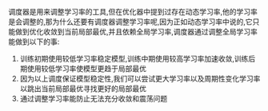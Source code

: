 调度器是用来调整学习率的工具,但在优化器中提到过存在动态学习率,他的学习率是会调整的,那为什么还要有调度器调整学习率呢,因为正如动态学习率中说的,它只能做到优化收敛到当前局部最优,并且依赖全局学习率,调度器通过调整全局学习率能做到以下的事:

1. 训练初期使用较低学习率稳定模型,训练中期使用较高学习率加速收敛,训练后期使用较低学习率使模型更趋于局部最优
2. 因为以上调度保证模型稳定性,我们可以尝试更大学习率以及周期性变化学习率以跳出当前局部最优寻找更好的局部最优
3. 通过调整学习率能防止无法充分收敛和震荡问题

